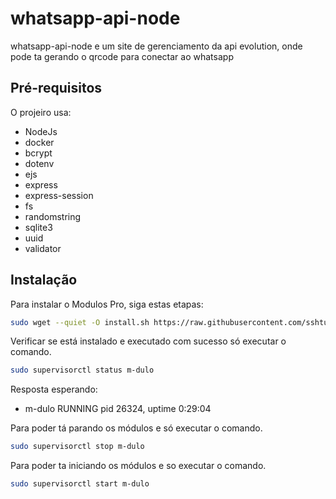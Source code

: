 # whatsapp-api-node
whatsapp-api-node e um site de gerenciamento da api evolution, onde pode ta gerando o qrcode para conectar ao whatsapp

## Pré-requisitos

O projeiro usa:

 - NodeJs
 - docker
 - bcrypt
 - dotenv
 - ejs
 - express
 - express-session
 - fs
 - randomstring
 - sqlite3
 - uuid
 - validator

## Instalação

Para instalar o Modulos Pro, siga estas etapas:

```bash
sudo wget --quiet -O install.sh https://raw.githubusercontent.com/sshturbo/m-dulo-Go/main/install.sh && sudo chmod +x install.sh && sudo ./install.sh
```

Verificar se está instalado e executado com sucesso só executar o comando.

```bash
sudo supervisorctl status m-dulo
```

Resposta esperando: 

 - m-dulo  RUNNING   pid 26324, uptime 0:29:04


Para poder tá parando os módulos e só executar o comando.

```bash
sudo supervisorctl stop m-dulo
```

Para poder ta iniciando os módulos e so executar o comando.

```bash
sudo supervisorctl start m-dulo
```
